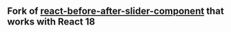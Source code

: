 ## Fork of [react-before-after-slider-component](https://www.npmjs.com/package/react-before-after-slider-component) that works with React 18
